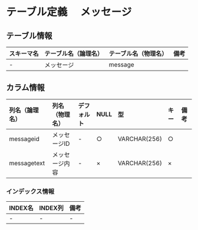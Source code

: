 # テーブル定義　 メッセージ

## テーブル情報
| スキーマ名 | テーブル名（論理名） | テーブル名（物理名） | 備考 |
|:---|:---|:---|:---|
|-|メッセージ|message| |

## カラム情報
| 列名（論理名） | 列名（物理名） | デフォルト | NULL | 型 | キー | 備考 |
|:---|:---|:---|:---|:---|:---|:---|
|messageid|メッセージID|-|○|VARCHAR(256)|○| |
|messagetext|メッセージ内容|-|×|VARCHAR(256)|×| |

### インデックス情報
| INDEX名 | INDEX列 | 備考 |
|:---|:---|:---|
|-|-|-|